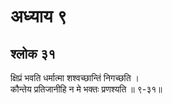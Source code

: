 # अध्याय ९

## श्लोक ३१

क्षिप्रं भवति धर्मात्मा शश्वच्छान्तिं निगच्छति ।<br>कौन्तेय प्रतिजानीहि न मे भक्तः प्रणश्यति ॥ ९-३१॥<br><br>


